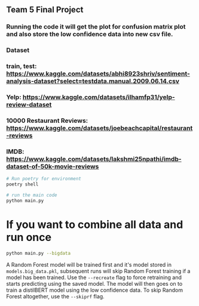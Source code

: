 ## Team 5 Final Project


### Running the code it will get the plot for confusion matrix plot and also store the low confidence data into new csv file. 

### Dataset
### train, test: https://www.kaggle.com/datasets/abhi8923shriv/sentiment-analysis-dataset?select=testdata.manual.2009.06.14.csv
### Yelp: https://www.kaggle.com/datasets/ilhamfp31/yelp-review-dataset
### 10000 Restaurant Reviews: https://www.kaggle.com/datasets/joebeachcapital/restaurant-reviews
### IMDB: https://www.kaggle.com/datasets/lakshmi25npathi/imdb-dataset-of-50k-movie-reviews

```bash
# Run poetry for environment
poetry shell

# run the main code
python main.py
```

# If you want to combine all data and run once
```bash
python main.py --bigdata
```
A Random Forest model will be trained first and it's model stored in ```models.big_data.pkl```, subsequent runs will skip Random Forest training if a model has been trained. Use the ```--recreate``` flag to force retraining and starts predicting using the saved model. The model will then goes on to train a distilBERT model using the low confidence data. To skip Random Forest altogether, use the ```--skiprf``` flag.
